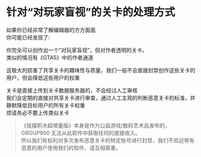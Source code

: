# 针对“对玩家盲视”的关卡的处理方式

如果你已经非常了解编辑器的方方面面  
你可能已经发现了:

你完全可以创作出一个“对玩家盲视”，但对作者透明的关卡。  
类似的情况有《GTA5》中的作者通道

这极大的损害了共享关卡的趣味性与质量，我们一般不会直接封禁创作这些关卡的用户，但会降低这些用户的权重

关卡是直接上传到关卡数据服务器的，不会经过人工审核  
我们会定期的直接对共享关卡进行审查，通过人工主观的判断恶意关卡的标准，并静默降低目标用户的所有关卡权重  
烦请务必不要上传类似关卡

> 《摇摆积木超增量版》本身是作为公益游戏/数码艺术品发布的，GROUP900 无法从此软件中获取任何的直接收入。  
> 所以我们有权利对多次发布恶意关卡的特定账号进行封禁，我们不欢迎带有恶意的用户使用我们的软件，请互相尊重。
